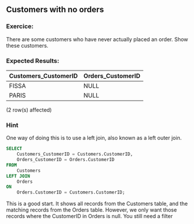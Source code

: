 ## Customers with no orders

### Exercice:

There are some customers who have never actually placed an order.
Show these customers.

### Expected Results:

| Customers_CustomerID | Orders_CustomerID |
|----------------------|-------------------|
| FISSA                | NULL              |
| PARIS                | NULL              |



(2 row(s) affected)

### Hint

One way of doing this is to use a left join, also known as a left outer join.

```sql
SELECT
    Customers_CustomerID = Customers.CustomerID,
    Orders_CustomerID = Orders.CustomerID
FROM
    Customers
LEFT JOIN
    Orders
ON
    Orders.CustomerID = Customers.CustomerID;
```
This is a good start. It shows all records from the Customers table, and the matching records from the Orders table. However, we only want those records where the CustomerID in Orders is null. You still need a filter